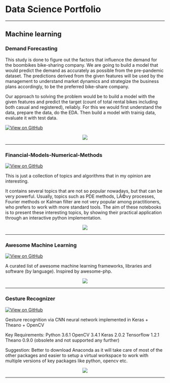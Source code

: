 # Data Science Portfolio
---
## Machine learning

### Demand Forecasting

This study is done to figure out the factors that influence the demand for the boombikes bike-sharing company. We are going to build a model that would predict the demand as accurately as possible from the pre-pandemic dataset. The predictions derived from the given features will be used by the management to understand market dynamics and strategize the business plans accordingly, to be the preferred bike-share company.

Our approach to solving the problem would be to build a model with the given features and predict the target (count of total rental bikes including both casual and registered), reliably. For this we would first understand the data, prepare the data, do the EDA. Then build a model with trainig data, evaluate it with test data.


[![View on GitHub](https://img.shields.io/badge/GitHub-View_on_GitHub-blue?logo=GitHub)](https://github.com/kumarvaibhav89/Demand-Forecasting)

<center><img src="images/fraud_detection.jpg"/></center>

---
### Financial-Models-Numerical-Methods

[![View on GitHub](https://img.shields.io/badge/GitHub-View_on_GitHub-blue?logo=GitHub)](https://github.com/sajankedia/Financial-Models-Numerical-Methods)

This is just a collection of topics and algorithms that in my opinion are interesting.

It contains several topics that are not so popular nowadays, but that can be very powerful. Usually, topics such as PDE methods, LÃ©vy processes, Fourier methods or Kalman filter are not very popular among practitioners, who prefers to work with more standard tools.
The aim of these notebooks is to present these interesting topics, by showing their practical application through an interactive python implementation.

<center><img src="images/financial_modeling.jpg"/></center>

---
### Awesome Machine Learning

[![View on GitHub](https://img.shields.io/badge/GitHub-View_on_GitHub-blue?logo=GitHub)](https://github.com/sajankedia/awesome-machine-learning)

A curated list of awesome machine learning frameworks, libraries and software (by language). Inspired by awesome-php.

<center><img src="images/machine_learning.jpg"/></center>

---
### Gesture Recognizer

[![View on GitHub](https://img.shields.io/badge/GitHub-View_on_GitHub-blue?logo=GitHub)](https://github.com/sajankedia/CNNGestureRecognizer)

Gesture recognition via CNN neural network implemented in Keras + Theano + OpenCV

Key Requirements: Python 3.6.1 OpenCV 3.4.1 Keras 2.0.2 Tensorflow 1.2.1 Theano 0.9.0 (obsolete and not supported any further)

Suggestion: Better to download Anaconda as it will take care of most of the other packages and easier to setup a virtual workspace to work with multiple versions of key packages like python, opencv etc.

<center><img src="images/gesture_recognition.jpg"/></center>

---


